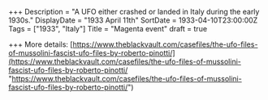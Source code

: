 +++
Description = "A UFO either crashed or landed in Italy during the early 1930s."
DisplayDate = "1933 April 11th"
SortDate = 1933-04-10T23:00:00Z
Tags = ["1933", "Italy"]
Title = "Magenta event"
draft = true

+++
More details: [https://www.theblackvault.com/casefiles/the-ufo-files-of-mussolini-fascist-ufo-files-by-roberto-pinotti/](https://www.theblackvault.com/casefiles/the-ufo-files-of-mussolini-fascist-ufo-files-by-roberto-pinotti/ "https://www.theblackvault.com/casefiles/the-ufo-files-of-mussolini-fascist-ufo-files-by-roberto-pinotti/")